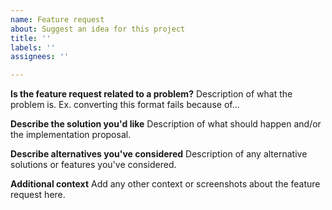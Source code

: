 ```yaml
---
name: Feature request
about: Suggest an idea for this project
title: ''
labels: ''
assignees: ''

---
```


**Is the feature request related to a problem?**
Description of what the problem is. Ex. converting this format fails because of...

**Describe the solution you'd like**
Description of what should happen and/or the implementation proposal.

**Describe alternatives you've considered**
Description of any alternative solutions or features you've considered.

**Additional context**
Add any other context or screenshots about the feature request here.
